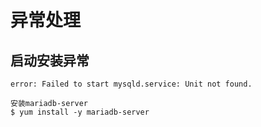 # 异常处理

## 启动安装异常

    error: Failed to start mysqld.service: Unit not found.
    
    安装mariadb-server
    $ yum install -y mariadb-server